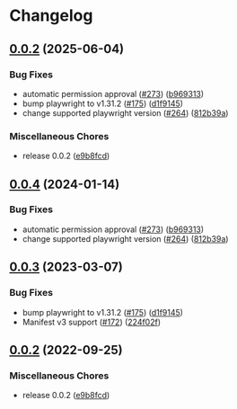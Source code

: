 # Changelog

## [0.0.2](https://github.com/ator-dev/playwright-better-webext/compare/v0.0.4...v0.0.2) (2025-06-04)


### Bug Fixes

* automatic permission approval ([#273](https://github.com/ator-dev/playwright-better-webext/issues/273)) ([b969313](https://github.com/ator-dev/playwright-better-webext/commit/b969313eee69fd990dc5843e2e793608d92143af))
* bump playwright to v1.31.2 ([#175](https://github.com/ator-dev/playwright-better-webext/issues/175)) ([d1f9145](https://github.com/ator-dev/playwright-better-webext/commit/d1f9145a3f47afd310276fbd198c1c96c08c166a))
* change supported playwright version ([#264](https://github.com/ator-dev/playwright-better-webext/issues/264)) ([812b39a](https://github.com/ator-dev/playwright-better-webext/commit/812b39a89488f2d58f80b332ef57fd123d12accf))


### Miscellaneous Chores

* release 0.0.2 ([e9b8fcd](https://github.com/ator-dev/playwright-better-webext/commit/e9b8fcde8ecf2798929ee231d7c526ba1dfa8935))

## [0.0.4](https://github.com/ueokande/playwright-webextext/compare/v0.0.3...v0.0.4) (2024-01-14)


### Bug Fixes

* automatic permission approval ([#273](https://github.com/ueokande/playwright-webextext/issues/273)) ([b969313](https://github.com/ueokande/playwright-webextext/commit/b969313eee69fd990dc5843e2e793608d92143af))
* change supported playwright version ([#264](https://github.com/ueokande/playwright-webextext/issues/264)) ([812b39a](https://github.com/ueokande/playwright-webextext/commit/812b39a89488f2d58f80b332ef57fd123d12accf))

## [0.0.3](https://github.com/ueokande/playwright-webextext/compare/v0.0.2...v0.0.3) (2023-03-07)


### Bug Fixes

* bump playwright to v1.31.2 ([#175](https://github.com/ueokande/playwright-webextext/issues/175)) ([d1f9145](https://github.com/ueokande/playwright-webextext/commit/d1f9145a3f47afd310276fbd198c1c96c08c166a))
* Manifest v3 support ([#172](https://github.com/ueokande/playwright-webextext/pull/172)) ([224f02f](https://github.com/ueokande/playwright-webextext/commit/224f02fb68e3125a9f0ee7cda3e4a2392c349f70))

## [0.0.2](https://github.com/ueokande/playwright-webextext/compare/v0.0.1...v0.0.2) (2022-09-25)


### Miscellaneous Chores

* release 0.0.2 ([e9b8fcd](https://github.com/ueokande/playwright-webextext/commit/e9b8fcde8ecf2798929ee231d7c526ba1dfa8935))
